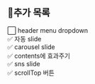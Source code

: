 ## 📝추가 목록

⬜ header menu dropdown  
✅ 자동 slide  
✅ carousel slide  
✅ contents에 효과주기  
✅ sns slide  
✅ scrollTop 버튼

